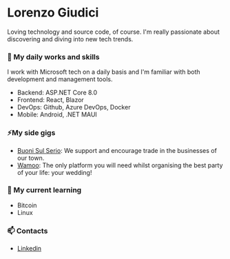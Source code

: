 # Lorenzo Giudici
Loving technology and source code, of course. 
I'm really passionate about discovering and diving into new tech trends.

### 🔭 My daily works and skills
I work with Microsoft tech on a daily basis and I'm familiar with both development and management tools.

- Backend: ASP.NET Core 8.0
- Frontend: React, Blazor
- DevOps: Github, Azure DevOps, Docker
- Mobile: Android, .NET MAUI

### ⚡My side gigs
- [Buoni Sul Serio](https://buonisulserio.it/): We support and encourage trade in the businesses of our town.
- [Wamoo](https://www.wamoo.app/): The only platform you will need whilst organising the best party of your life: your wedding!
  
### 🌱 My current learning
- Bitcoin
- Linux

### 📫 Contacts
- [Linkedin](https://www.linkedin.com/in/lorenzogiudici5/)

<!--
**lorenzogiudici5/lorenzogiudici5** is a ✨ _special_ ✨ repository because its `README.md` (this file) appears on your GitHub profile.

Here are some ideas to get you started:

- 🔭 I’m currently working on ...
- 🌱 I’m currently learning ...
- 👯 I’m looking to collaborate on ...
- 🤔 I’m looking for help with ...
- 💬 Ask me about ...
- 📫 How to reach me: ...
- 😄 Pronouns: ...
- ⚡ Fun fact: ...
-->
